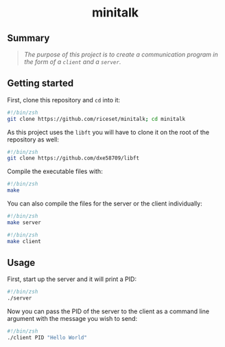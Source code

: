 <h1 align="center">
	minitalk
</h1>

## Summary
><i>The purpose of this project is to create a communication program in the form of a ``client`` and a ``server``.
</i>

## Getting started
First, clone this repository and `cd` into it:

```zsh
#!/bin/zsh
git clone https://github.com/riceset/minitalk; cd minitalk
```
As this project uses the `libft` you will have to clone it on the root of the repository as well:

```zsh
#!/bin/zsh
git clone https://github.com/dxe58709/libft
```

Compile the executable files with:

```zsh
#!/bin/zsh
make
```

You can also compile the files for the server or the client individually:

```zsh
#!/bin/zsh
make server
```

```zsh
#!/bin/zsh
make client
```

## Usage
First, start up the server and it will print a PID:
```zsh
#!/bin/zsh
./server
```
Now you can pass the PID of the server to the client as a command line argument with the message you wish to send:

```zsh
#!/bin/zsh
./client PID "Hello World"
```
